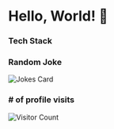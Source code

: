 # Hello, World! 👋

### Tech Stack

### Random Joke
<!-- Markdown -->
![Jokes Card](https://readme-jokes.vercel.app/api)

###  # of profile visits

![Visitor Count](https://profile-counter.glitch.me/andimon/count.svg)




<!--
**andimon/andimon** is a ✨ _special_ ✨ repository because its `README.md` (this file) appears on your GitHub profile.

Here are some ideas to get you started:

- 🔭 I’m currently working on ...
- 🌱 I’m currently learning ...
- 👯 I’m looking to collaborate on ...
- 🤔 I’m looking for help with ...
- 💬 Ask me about ...
- 📫 How to reach me: ...
- 😄 Pronouns: ...
- ⚡ Fun fact: ...
-->
